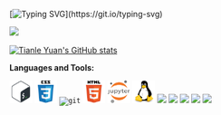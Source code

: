 [![Typing SVG](https://readme-typing-svg.herokuapp.com?font=Fira+Code&pause=1000&color=046C90&width=520&lines=Hi+there!+%F0%9F%98%8E+This+is+Tianle+Yuan's+Github!)](https://git.io/typing-svg)

![](https://komarev.com/ghpvc/?username=your-github-username&style=plastic&color=FC011A)

[![Tianle Yuan's GitHub stats](https://github-readme-stats.vercel.app/api/?username=yuantianle&show_icons=true&theme=vision-friendly-dark&bg_color=20,2D2D2D,3B3652,5D4CAA)](http://yuantianle.com)

**Languages and Tools:**  

<code><img src="https://raw.githubusercontent.com/devicons/devicon/master/icons/bash/bash-original.svg" alt="bash" width="40" height="40"/></code>
<code><img src="https://raw.githubusercontent.com/devicons/devicon/master/icons/css3/css3-original-wordmark.svg" alt="css3" width="40" height="40"/></code>
<code><img src="https://www.vectorlogo.zone/logos/git-scm/git-scm-icon.svg" alt="git" width="40" height="40"/></code>
<code><img src="https://raw.githubusercontent.com/devicons/devicon/master/icons/html5/html5-original-wordmark.svg" alt="html5" width="40" height="40"/></code>
<code><img src="https://raw.githubusercontent.com/devicons/devicon/master/icons/jupyter/jupyter-original-wordmark.svg" alt="Jupyter" width="40" height="40"/></code>
<code><img src="https://raw.githubusercontent.com/devicons/devicon/master/icons/linux/linux-original.svg" alt="linux" width="40" height="40"/></code>
<code><img height="40" src="https://raw.githubusercontent.com/shinokada/shinokada/master/assets/python.png"></code>
<code><img height="40" src="https://raw.githubusercontent.com/shinokada/shinokada/master/assets/javascript.png"></code>
<code><img height="40" src="https://raw.githubusercontent.com/shinokada/shinokada/master/assets/php.png"></code>
<code><img height="40" src="https://raw.githubusercontent.com/shinokada/shinokada/master/assets/visual-studio-code.png"></code>
<code><img height="40" src="https://raw.githubusercontent.com/shinokada/shinokada/master/assets/vim.png"></code> 


